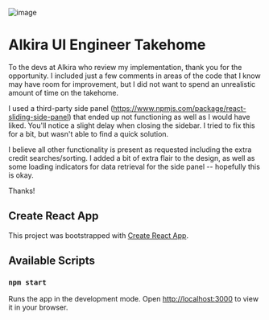 ![image](https://user-images.githubusercontent.com/63132397/162613296-740da611-d5e6-452c-84b3-153020f28957.png)


# Alkira UI Engineer Takehome

To the devs at Alkira who review my implementation, thank you for the opportunity. I included just a few comments in areas of the code that I know may have room for improvement, but I did not want to spend an unrealistic amount of time on the takehome.

I used a third-party side panel (https://www.npmjs.com/package/react-sliding-side-panel) that ended up not functioning as well as I would have liked. You'll notice a slight delay when closing the sidebar. I tried to fix this for a bit, but wasn't able to find a quick solution.

I believe all other functionality is present as requested including the extra credit searches/sorting. I added a bit of extra flair to the design, as well as some loading indicators for data retrieval for the side panel -- hopefully this is okay.


Thanks!



## Create React App

This project was bootstrapped with [Create React App](https://github.com/facebook/create-react-app).

## Available Scripts


### `npm start`

Runs the app in the development mode.
Open [http://localhost:3000](http://localhost:3000) to view it in your browser.
